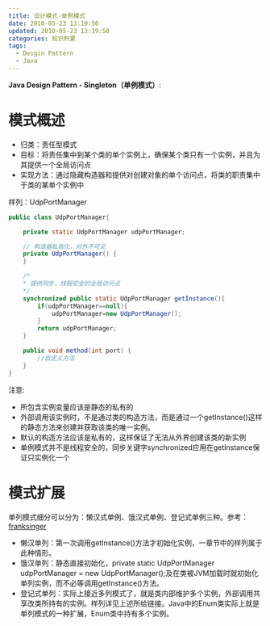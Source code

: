```yaml
---
title: 设计模式-单例模式
date: 2010-05-23 13:19:50
updated: 2010-05-23 13:19:50
categories: 知识积累
tags:
  - Desgin Pattern
  - Java
---
```


**Java Design Pattern - Singleton（单例模式）**:

<!-- more -->

# 模式概述

* 归类：责任型模式
* 目标：将责任集中到某个类的单个实例上，确保某个类只有一个实例，并且为其提供一个全局访问点
* 实现方法：通过隐藏构造器和提供对创建对象的单个访问点，将类的职责集中于类的某单个实例中

样列：UdpPortManager

```Java
public class UdpPortManager{

    private static UdpPortManager udpPortManager;

    // 构造器私有化，对外不可见
    private UdpPortManager() {
    }

    /*
    * 提供同步，线程安全的全局访问点
    */
    synchronized public static UdpPortManager getInstance(){
        if(udpPortManager==null){
            udpPortManager=new UdpPortManager();
        }
        return udpPortManager;
    }

    public void method(int port) {
        //自定义方法
    }
}
```

注意:

* 所包含实例变量应该是静态的私有的
* 外部调用该实例时，不是通过类的构造方法，而是通过一个getInstance()这样的静态方法来创建并获取该类的唯一实例。
* 默认的构造方法应该是私有的，这样保证了无法从外界创建该类的新实例
* 单例模式并不是线程安全的，同步关键字synchronized应用在getInstance保证只实例化一个

# 模式扩展

单列模式细分可以分为：懒汉式单例、饿汉式单例、登记式单例三种。参考：[franksinger](http://franksinger.javaeye.com/blog/531658)

* 懒汉单列：第一次调用getInstance()方法才初始化实例，一章节中的样列属于此种情形。
* 饿汉单列：静态直接初始化，private static UdpPortManager udpPortManager = new UdpPortManager();及在类被JVM加载时就初始化单列实例，而不必等调用getInstance()方法。
* 登记式单列：实际上接近多列模式了，就是类内部维护多个实例，外部调用共享改类所持有的实例。样列详见上述所给链接。Java中的Enum类实际上就是单列模式的一种扩展，Enum类中持有多个实例。